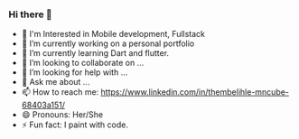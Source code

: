 ### Hi there 👋

- 👀 I'm Interested in Mobile development, Fullstack 
- 🔭 I’m currently working on a personal portfolio
- 🌱 I’m currently learning Dart and flutter.
- 👯 I’m looking to collaborate on ...
- 🤔 I’m looking for help with ...
- 💬 Ask me about ...
- 📫 How to reach me: https://www.linkedin.com/in/thembelihle-mncube-68403a151/
- 😄 Pronouns: Her/She
- ⚡ Fun fact: I paint with code.

